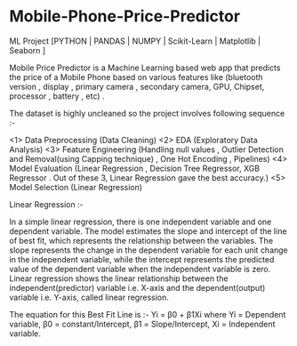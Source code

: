 # Mobile-Phone-Price-Predictor
ML Project [PYTHON | PANDAS | NUMPY | Scikit-Learn | Matplotlib | Seaborn ]

Mobile Price Predictor is a Machine Learning based web app that predicts the price of a Mobile Phone based on various features like (bluetooth version , display , primary camera , secondary camera, GPU, Chipset, processor , battery , etc) . 

The dataset is highly uncleaned so the project involves following sequence :-

<1> Data Preprocessing (Data Cleaning) 
<2> EDA (Exploratory Data Analysis)
<3> Feature Engineering (Handling null values , Outlier Detection and Removal(using Capping technique) , One Hot Encoding , Pipelines)
<4> Model Evaluation (Linear Regression , Decision Tree Regressor, XGB Regressor . Out of these 3, Linear Regression gave the best accuracy.) 
<5> Model Selection (Linear Regression)

Linear Regression :- 

In a simple linear regression, there is one independent variable and one dependent variable. The model estimates the slope and intercept of the line of best fit, which represents the relationship between the variables. The slope represents the change in the dependent variable for each unit change in the independent variable, while the intercept represents the predicted value of the dependent variable when the independent variable is zero.
Linear regression shows the linear relationship between the independent(predictor) variable i.e. X-axis and the dependent(output) variable i.e. Y-axis, called linear regression.

The equation for this Best Fit Line is :- 
         Yi = β0 + β1Xi 
where Yi = Dependent variable,  β0 = constant/Intercept, β1 = Slope/Intercept, Xi = Independent variable.

